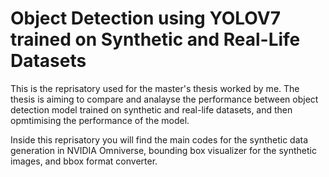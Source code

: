 # Object Detection using YOLOV7 trained on Synthetic and Real-Life Datasets

This is the reprisatory used for the master's thesis worked by me. The thesis is aiming to compare and analayse the performance between object detection model trained on synthetic and real-life datasets, and then opmtimising the performance of the model.

Inside this reprisatory you will find the main codes for the synthetic data generation in NVIDIA Omniverse, bounding box visualizer for the synthetic images, and bbox format converter.
